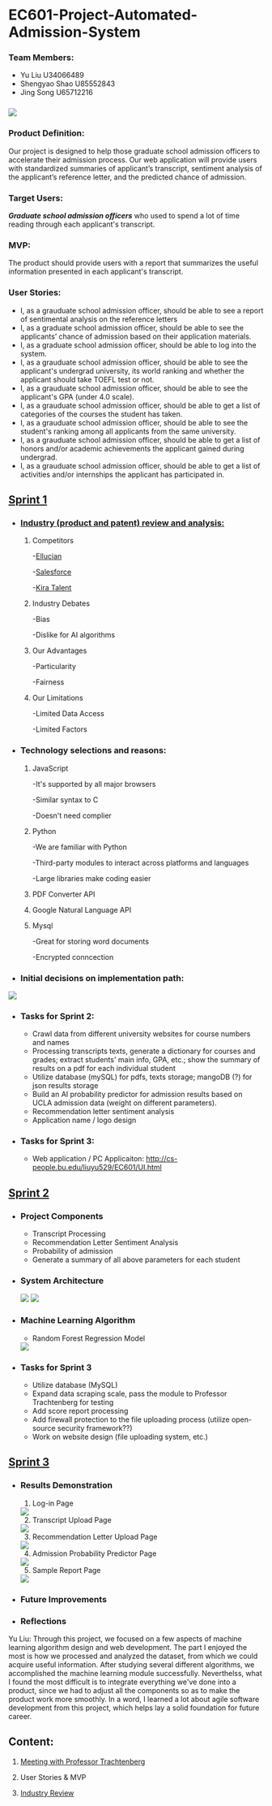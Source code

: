 # EC601-Project-Automated-Admission-System

### Team Members:
<ul>
  <li>Yu Liu U34066489</li>
  <li>Shengyao Shao U85552843</li>
  <li>Jing Song U65712216</li>
 </ul>

### <img src = "https://github.com/daisysj/EC601-Project-AAS/blob/master/static/images/logo.png"></br>

### Product Definition: 
Our project is designed to help those graduate school admission officers to accelerate their admission process. Our web application will provide users with standardized summaries of applicant’s transcript, sentiment analysis of the applicant’s reference letter, and the predicted chance of admission.
</br>

### Target Users: 
<em><strong>Graduate school admission officers</strong></em> who used to spend a lot of time reading through each applicant's transcript.</br>

### MVP:
The product should provide users with a report that summarizes the useful information presented in each applicant's transcript.</br>

### User Stories:

<ul>
  
<li> I, as a grauduate school admission officer, should be able to see a report of sentimental analysis on the reference letters</li>
  
<li> I, as a graduate school admission officer, should be able to see the applicants’ chance of admission based on their application materials.</li>

<li> I, as a graduate school admission officer, should be able to log into the system.</li>

<li> I, as a grauduate school admission officer, should be able to see the applicant's undergrad university, its world ranking  and whether the applicant should take TOEFL test or not.</li>

<li> I, as a grauduate school admission officer, should be able to see the applicant's GPA (under 4.0 scale).</li>

<li> I, as a grauduate school admission officer, should be able to get a list of categories of the courses the student has taken.</li>

<li>I, as a grauduate school admission officer, should be able to see the student's ranking among all applicants from the same university.</li>

<li> I, as a grauduate school admission officer, should be able to get a list of honors and/or academic achievements the applicant gained during undergrad.</li>
  
<li> I, as a grauduate school admission officer, should be able to get a list of activities and/or internships the applicant has participated in.</li>
  
</ul>

## [Sprint 1](https://github.com/daisysj/EC601-Project-AAS/blob/master/presentation/Sprint%201%20Presentation.pdf) 
- ### [Industry (product and patent) review and analysis:](https://github.com/daisysj/EC601-Project-AAS/blob/master/Sprint%201_Industry%20Review.pdf)
  1. Competitors
  
     -[Ellucian](https://www.ellucian.com/solutions/ellucian-crm-recruit)
        
     -[Salesforce](https://www.salesforce.org/highered/recruiting/)
        
     -[Kira Talent](https://www.kiratalent.com/product/)
 
  2. Industry Debates
  
     -Bias
        
     -Dislike for AI algorithms
   
  3. Our Advantages
  
     -Particularity
        
     -Fairness
 
  4. Our Limitations
  
     -Limited Data Access
        
     -Limited Factors

- ### Technology selections and reasons:
  1. JavaScript
  
     -It's supported by all major browsers
        
     -Similar syntax to C
        
     -Doesn't need complier 

  2. Python
  
     -We are familiar with Python
        
     -Third-party modules to interact across platforms and languages
        
     -Large libraries make coding easier
 
  3. PDF Converter API
 
  4. Google Natural Language API
 
  5. Mysql
  
     -Great for storing word documents 
        
     -Encrypted conncection
   
- ### Initial decisions on implementation path:
<img src = "https://github.com/daisysj/EC601-Project-AAS/blob/master/Architecture.png">

- ### Tasks for Sprint 2:
    - Crawl data from different university websites for course numbers and names
    - Processing transcripts texts, generate a dictionary for courses and grades; extract students' main info, GPA, etc.; show the         summary of results on a pdf for each individual student
    - Utilize database (mySQL) for pdfs, texts storage; mangoDB (?) for json results storage
    - Build an AI probability predictor for admission results based on UCLA admission data (weight on different parameters).
    - Recommendation letter sentiment analysis
    - Application name / logo design

- ### Tasks for Sprint 3:
    - Web application / PC Applicaiton: http://cs-people.bu.edu/liuyu529/EC601/UI.html</br>

## [Sprint 2](https://github.com/daisysj/EC601-Project-AAS/blob/master/presentation/Sprint%202%20Presentation.pdf) 
- ### Project Components
    - Transcript Processing
    - Recommendation Letter Sentiment Analysis
    - Probability of admission
    - Generate a summary of all above parameters for each student 
- ### System Architecture
  <img src = "https://github.com/daisysj/EC601-Project-AAS/blob/master/presentation/sprint%202_general%20architecture.png">
  <img src = "https://github.com/daisysj/EC601-Project-AAS/blob/master/presentation/sprint%202_transcript%20processing.png">

- ### Machine Learning Algorithm
    - Random Forest Regression Model
    <img src = "https://github.com/daisysj/EC601-Project-AAS/blob/master/presentation/Machine%20Learning%20Algorithm_featureimportance.PNG">

- ### Tasks for Sprint 3
    - Utilize database (MySQL)
    - Expand data scraping scale, pass the module to Professor Trachtenberg for testing
    - Add score report processing
    - Add firewall protection to the file uploading process (utilize open-source security framework??)
    - Work on website design (file uploading system, etc.)</br>

## [Sprint 3](https://github.com/daisysj/EC601-Project-AAS/blob/master/presentation/poster_final.pdf)
- ### Results Demonstration
    1. Log-in Page
    <img src = "https://github.com/daisysj/EC601-Project-AAS/blob/master/presentation/UI/login.PNG">
    
    2. Transcript Upload Page
    <img src = "https://github.com/daisysj/EC601-Project-AAS/blob/master/presentation/UI/transcript%20upload.PNG">
    
    3. Recommendation Letter Upload Page
    <img src = "https://github.com/daisysj/EC601-Project-AAS/blob/master/presentation/UI/recommendation%20letter%20upload.PNG">
    
    4. Admission Probability Predictor Page
    <img src = "https://github.com/daisysj/EC601-Project-AAS/blob/master/presentation/UI/probability%20predictor.PNG">
    
    5. Sample Report Page
    <img src = "https://github.com/daisysj/EC601-Project-AAS/blob/master/presentation/UI/report.PNG">

- ### Future Improvements

- ### Reflections
<p>Yu Liu: Through this project, we focused on a few aspects of machine learning algorithm design and web development. The part I enjoyed the most is how we processed and analyzed the dataset, from which we could acquire useful information. After studying several different algorithms, we accomplished the machine learning module successfully. Neverthelss, what I found the most difficult is to integrate everything we've done into a product, since we had to adjust all the components so as to make the product work more smoothly. In a word, I learned a lot about agile software development from this project, which helps lay a solid foundation for future career.<p>

## Content:

  1. [Meeting with Professor Trachtenberg](https://github.com/daisysj/EC601-Project-AAS/blob/master/2019.9.24%20Meeting%20with%20Prof.%20Trachtenberg.pdf)

  2. User Stories & MVP

  3. [Industry Review](https://github.com/daisysj/EC601-Project-AAS/blob/master/Sprint%201_Industry%20Review.pdf)

